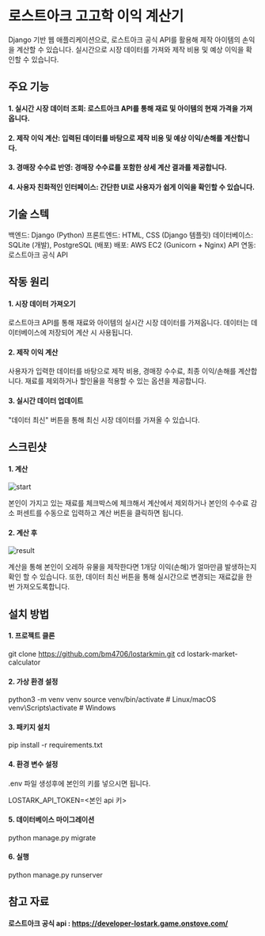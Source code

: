 # 로스트아크 고고학 이익 계산기

Django 기반 웹 애플리케이션으로, 로스트아크 공식 API를 활용해 제작 아이템의 손익을 계산할 수 있습니다. 실시간으로 시장 데이터를 가져와 제작 비용 및 예상 이익을 확인할 수 있습니다.

## 주요 기능

#### 1. 실시간 시장 데이터 조회: 로스트아크 API를 통해 재료 및 아이템의 현재 가격을 가져옵니다.

#### 2. 제작 이익 계산: 입력된 데이터를 바탕으로 제작 비용 및 예상 이익/손해를 계산합니다.
   
#### 3. 경매장 수수료 반영: 경매장 수수료를 포함한 상세 계산 결과를 제공합니다.
   
#### 4. 사용자 친화적인 인터페이스: 간단한 UI로 사용자가 쉽게 이익을 확인할 수 있습니다.

## 기술 스텍

백엔드: Django (Python)
프론트엔드: HTML, CSS (Django 템플릿)
데이터베이스: SQLite (개발), PostgreSQL (배포)
배포: AWS EC2 (Gunicorn + Nginx)
API 연동: 로스트아크 공식 API

## 작동 원리

#### 1. 시장 데이터 가져오기

로스트아크 API를 통해 재료와 아이템의 실시간 시장 데이터를 가져옵니다.
데이터는 데이터베이스에 저장되어 계산 시 사용됩니다.

#### 2. 제작 이익 계산

사용자가 입력한 데이터를 바탕으로 제작 비용, 경매장 수수료, 최종 이익/손해를 계산합니다.
재료를 제외하거나 할인율을 적용할 수 있는 옵션을 제공합니다.

#### 3. 실시간 데이터 업데이트

"데이터 최신" 버튼을 통해 최신 시장 데이터를 가져올 수 있습니다.


## 스크린샷

#### 1. 계산 
![start](https://github.com/user-attachments/assets/7a54cc1e-2528-4d6a-a860-d078112d933d)

본인이 가지고 있는 재료를 체크박스에 체크해서 계산에서 제외하거나 본인의 수수료 감소 퍼센트를 수동으로 입력하고 계산 버튼을 클릭하면 됩니다.

#### 2. 계산 후
![result](https://github.com/user-attachments/assets/817fd794-fc19-4082-9d0b-635fc77b6729)

계산을 통해 본인이 오레하 유물을 제작한다면 1개당 이익(손해)가 얼마만큼 발생하는지 확인 할 수 있습니다.
또한, 데이터 최신 버튼을 통해 실시간으로 변경되는 재료값을 한번 가져오도록합니다.


## 설치 방법

#### 1. 프로젝트 클론
git clone https://github.com/bm4706/lostarkmin.git
cd lostark-market-calculator

#### 2. 가상 환경 설정
python3 -m venv venv
source venv/bin/activate  # Linux/macOS
venv\Scripts\activate     # Windows

#### 3. 패키지 설치
pip install -r requirements.txt

#### 4. 환경 변수 설정
.env 파일 생성후에 본인의 키를 넣으시면 됩니다.

LOSTARK_API_TOKEN=<본인 api 키>

#### 5. 데이터베이스 마이그레이션
python manage.py migrate

#### 6. 실행
python manage.py runserver


## 참고 자료

#### 로스트아크 공식 api : https://developer-lostark.game.onstove.com/

